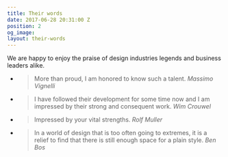 ```yaml
---
title: Their words
date: 2017-06-28 20:31:00 Z
position: 2
og_image: 
layout: their-words
---
```


We are happy to enjoy the praise of design industries legends and business leaders alike.


- > More than proud, I am honored to know such a talent.
<cite>Massimo Vignelli</cite>

- >I have followed their development for some time now and I am impressed by their strong and consequent work.
<cite>Wim Crouwel</cite>

- >Impressed by your vital strengths.
<cite>Rolf Muller</cite>

- >In a world of design that is too often going to extremes, it is a relief to find that there is still enough space for a plain style.
<cite>Ben Bos</cite>
